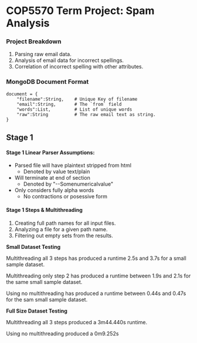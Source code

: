 # COP5570 Term Project: Spam Analysis

### Project Breakdown
1. Parsing raw email data.
2. Analysis of email data for incorrect spellings.
3. Correlation of incorrect spelling with other attributes.

### MongoDB Document Format
    document = {
        "filename":String,    # Unique Key of filename
        "email":String,       # The `from` field
        "words":List,         # List of unique words
        "raw":String          # The raw email text as string.
    }

## Stage 1

#### Stage 1 Linear Parser Assumptions:
- Parsed file will have plaintext stripped from html
   - Denoted by value text/plain
- Will terminate at end of section
   - Denoted by "--Somenumericalvalue"
- Only considers fully alpha words
   - No contractions or posessive form


#### Stage 1 Steps & Multithreading
1. Creating full path names for all input files.
2. Analyzing a file for a given path name.
3. Filtering out empty sets from the results.

**Small Dataset Testing**

Multithreading all 3 steps has produced a runtime 2.5s and 3.7s for a small
sample dataset.

Multithreading only step 2 has produced a runtime between 1.9s and 2.1s for
the same small sample dataset.

Using no multithreading has produced a runtime between 0.44s and 0.47s for
the sam small sample dataset.

**Full Size Dataset Testing**

Multithreading all 3 steps produced a 3m44.440s runtime.

Using no multithreading produced a 0m9.252s
